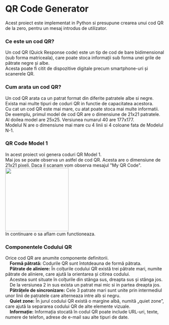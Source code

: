 # QR Code Generator

Acest proiect este implementat in Python si presupune crearea unui cod QR de la zero, pentru un mesaj introdus de utilizator. <br>

### Ce este un cod QR?
Un cod QR (Quick Response code) este un tip de cod de bare bidimensional (sub forma matriceala), care poate stoca informații sub forma unei grile de pătrate negre și albe. <br>
Acesta poate fi citit de dispozitive digitale precum smartphone-uri și scanerele QR. <br>

### Cum arata un cod QR?
Un cod QR arata ca un patrat format din diferite patratele albe si negre. Exista mai multe tipuri de coduri QR in functie de capacitatea acestora. <br>
Cu cat un cod QR este mai mare, cu atat poate stoca mai multe informatii. <br>
De exemplu, primul model de cod QR are o dimensiune de 21x21 patratele. Al doilea model are 25x25. Versiunea numarul 40 are 177x177. <br>
Modelul N are o dimensiune mai mare cu 4 linii si 4 coloane fata de Modelul N-1. <br>

### QR Code Model 1
In acest proiect voi genera coduri QR Model 1. <br>
Mai jos se poate observa un astfel de cod QR. Acesta are o dimensiune de 21x21 pixeli. Daca il scanam vom observa mesajul "My QR Code". <br>
<img src="https://github.com/user-attachments/assets/c24eeb4d-1679-4151-9eaf-784150b1e8d0" width="200"> <br>
In continuare o sa aflam cum functioneaza. <br>

### Componentele Codului QR
Orice cod QR are anumite componente definitorii. <br>
&emsp;**Formă pătrată:** Codurile QR sunt întotdeauna de formă pătrata. <br>
&emsp;**Pătrate de aliniere:** În colțurile codului QR există trei pătrate mari, numite pătrate de aliniere, care ajută la orientarea și citirea codului. <br>
&emsp;Acestea sunt situate în colțurile din stânga sus, dreapta sus și stânga jos. 
&emsp;De la versiunea 2 in sus exista un patrat mai mic si in partea dreapta jos.<br>
&emsp;**Pătrățele de sincronizare:** Cele 3 patrate mari sunt unite prin intermediul unor linii de patratele care alterneaza intre alb si negru. <br>
&emsp;**Quiet zone:** În jurul codului QR există o margine albă, numită „quiet zone”, care ajută la separarea codului QR de alte elemente vizuale. <br>
&emsp;**Informație:** Informația stocată în codul QR poate include URL-uri, texte, numere de telefon, adrese de e-mail sau alte tipuri de date. <br>

